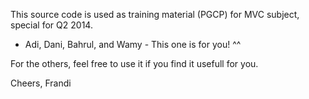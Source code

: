 This source code is used as training material (PGCP) for MVC subject, special for Q2 2014.

- Adi, Dani, Bahrul, and Wamy - This one is for you! ^^

For the others, feel free to use it if you find it usefull for you.

Cheers,
Frandi